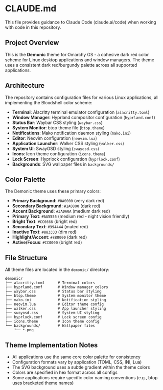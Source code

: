 # CLAUDE.md

This file provides guidance to Claude Code (claude.ai/code) when working with code in this repository.

## Project Overview

This is the **Demonic** theme for Omarchy OS - a cohesive dark red color scheme for Linux desktop applications and window managers. The theme uses a consistent dark red/burgundy palette across all supported applications.

## Architecture

The repository contains configuration files for various Linux applications, all implementing the Bloodshell color scheme:

- **Terminal**: Alacritty terminal emulator configuration (`alacritty.toml`)
- **Window Manager**: Hyprland compositor configuration (`hyprland.conf`)
- **Status Bar**: Waybar CSS styling (`waybar.css`)
- **System Monitor**: btop theme file (`btop.theme`)
- **Notifications**: Mako notification daemon styling (`mako.ini`)
- **Editor**: Neovim configuration (`neovim.lua`)
- **Application Launcher**: Walker CSS styling (`walker.css`)
- **System UI**: SwayOSD styling (`swayosd.css`)
- **Icons**: Icon theme configuration (`icons.theme`)
- **Lock Screen**: Hyprlock configuration (`hyprlock.conf`)
- **Backgrounds**: SVG wallpaper files in `backgrounds/`

## Color Palette

The Demonic theme uses these primary colors:
- **Primary Background**: `#0A0000` (very dark red)
- **Secondary Background**: `#1A0000` (dark red)
- **Accent Background**: `#3A0A0A` (medium dark red)
- **Primary Text**: `#AA5555` (medium red - night vision friendly)
- **Bright Text**: `#CC6666` (bright red)
- **Secondary Text**: `#994444` (muted red)
- **Inactive Text**: `#883333` (dim red)
- **Highlight/Accent**: `#8B0000` (dark red)
- **Active/Focus**: `#CC0000` (bright red)

## File Structure

All theme files are located in the `demonic/` directory:
```
demonic/
├── alacritty.toml      # Terminal colors
├── hyprland.conf       # Window manager colors
├── waybar.css          # Status bar styling
├── btop.theme          # System monitor theme
├── mako.ini            # Notification styling
├── neovim.lua          # Editor theme config
├── walker.css          # App launcher styling
├── swayosd.css         # System UI styling
├── hyprlock.conf       # Lock screen config
├── icons.theme         # Icon theme config
└── backgrounds/        # Wallpaper files
    └── *.png
```

## Theme Implementation Notes

- All applications use the same core color palette for consistency
- Configuration formats vary by application (TOML, CSS, INI, Lua)
- The SVG background uses a subtle gradient within the theme colors
- Colors are specified in hex format across all configs
- Some applications require specific color naming conventions (e.g., btop uses bracketed theme names)
